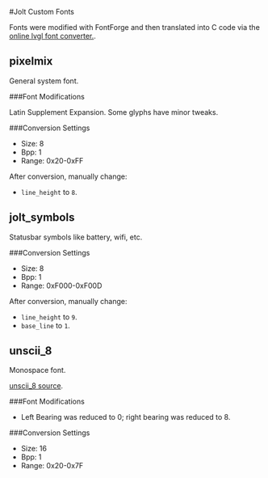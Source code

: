 #Jolt Custom Fonts

Fonts were modified with FontForge and then translated into C code via the 
[online lvgl font converter.](https://littlevgl.com/ttf-font-to-c-array).

## pixelmix

General system font.

###Font Modifications

Latin Supplement Expansion. Some glyphs have minor tweaks.

###Conversion Settings

* Size: 8
* Bpp: 1
* Range: 0x20-0xFF

After conversion, manually change:

* `line_height` to `8`.

## jolt_symbols

Statusbar symbols like battery, wifi, etc.

###Conversion Settings

* Size: 8
* Bpp: 1
* Range: 0xF000-0xF00D

After conversion, manually change:

* `line_height` to `9`.
* `base_line` to `1`.

## unscii_8

Monospace font.

[unscii_8 source](http://pelulamu.net/unscii/).

###Font Modifications

* Left Bearing was reduced to 0; right bearing was reduced to 8.

###Conversion Settings

* Size: 16
* Bpp: 1
* Range: 0x20-0x7F
